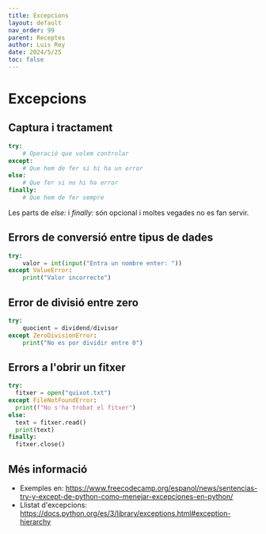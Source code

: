 ```yaml
---
title: Excepcions
layout: default
nav_order: 99
parent: Receptes
author: Luis Rey
date: 2024/5/25
toc: false
---
```


# Excepcions

## Captura i tractament

```python
try:
    # Operació que volem controlar
except:
    # Que hem de fer si hi ha un error
else:
    # Que fer si no hi ha error
finally:
    # Que hem de fer sempre
```

Les parts de *else:* i *finally:* són opcional i moltes vegades no es fan servir.

## Errors de conversió entre tipus de dades

```python
try:
    valor = int(input("Entra un nombre enter: "))
except ValueError:
    print("Valor incorrecte")
```

## Error de divisió entre zero

```python
try:
    quocient = dividend/divisor
except ZeroDivisionError:
    print("No es por dividir entre 0")
```

## Errors a l'obrir un fitxer

```python
try:
  fitxer = open("quixot.txt")
except FileNotFoundError:
  print(f"No s'ha trobat el fitxer")
else:
  text = fitxer.read()
  print(text)
finally:
  fitxer.close()
```

## Més informació

- Exemples en: <https://www.freecodecamp.org/espanol/news/sentencias-try-y-except-de-python-como-menejar-excepciones-en-python/>
- Llistat d'excepcions: <https://docs.python.org/es/3/library/exceptions.html#exception-hierarchy>
